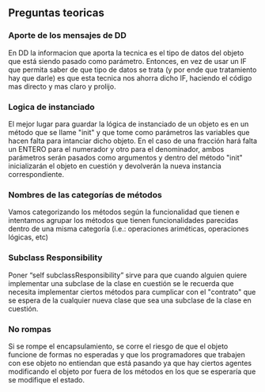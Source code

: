 ## Preguntas teoricas

### Aporte de los mensajes de DD

En DD la informacion que aporta la tecnica es el tipo de datos del objeto que está siendo pasado como parámetro. Entonces, en vez de usar un IF que permita saber de que tipo de datos se trata (y por ende que tratamiento hay que darle) es que esta tecnica nos ahorra dicho IF, haciendo el código mas directo y mas claro y prolijo.

### Logica de instanciado

El mejor lugar para guardar la lógica de instanciado de un objeto es en un método que se llame "init" y que tome como parámetros las variables que hacen falta para intanciar dicho objeto. En el caso de una fracción hará falta un ENTERO para el numerador y otro para el denominador, ambos parámetros serán pasados como argumentos y dentro del método "init" inicializarán el objeto en cuestión y devolverán la nueva instancia correspondiente.

### Nombres de las categorías de métodos

Vamos categorizando los métodos según la funcionalidad que tienen e intentamos agrupar los métodos que tienen funcionalidades parecidas dentro de una misma categoría (i.e.: operaciones ariméticas, operaciones lógicas, etc)

### Subclass Responsibility

Poner “self subclassResponsibility” sirve para que cuando alguien quiere implementar una subclase de la clase en cuestión se le recuerda que necesita implementar ciertos métodos para cumplicar con el "contrato" que se espera de la cualquier nueva clase que sea una subclase de la clase en cuestión.

### No rompas

Si se rompe el encapsulamiento, se corre el riesgo de que el objeto funcione de formas no esperadas y que los programadores que trabajen con ese objeto no entiendan que está pasando ya que hay ciertos agentes modificando el objeto por fuera de los métodos en los que se esperaría que se modifique el estado.
